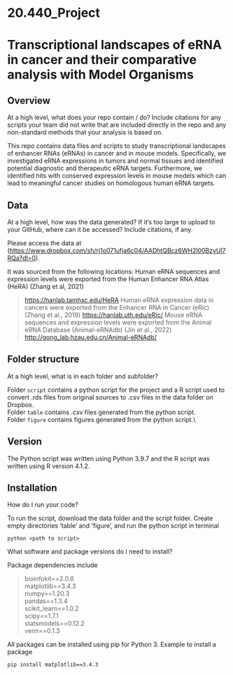 # 20.440_Project
# Transcriptional landscapes of eRNA in cancer and their comparative analysis with Model Organisms

<h2>Overview</h2>

At a high level, what does your repo contain / do? 
Include citations for any scripts your team did not write that are 
included directly in the repo and any non-standard methods that your 
analysis is based on. 

This repo contains data files and scripts to study transcriptional landscapes of enhancer RNAs (eRNAs) in cancer and in mouse models. Specifically, we investigated eRNA expressions in tumors and normal tissues and identified potential diagnostic and therapeutic eRNA targets. Furthermore, we identified hits with conserved expression levels in mouse models which can lead to meaningful cancer studies on homologous human eRNA targets.

<h2>Data</h2>

At a high level, how was the data generated? 
If it’s too large to upload to your GitHub, where can it be accessed?
Include citations, if any.

Please access the data at (https://www.dropbox.com/sh/rj1o071ufja6c04/AADhtQBcz6WH2l00BzyUl7RQa?dl=0).

It was sourced from the following locations:
Human eRNA sequences and expression levels were exported from the Human Enhancer RNA Atlas (HeRA) (Zhang et al, 2021)
> https://hanlab.tamhsc.edu/HeRA
Human eRNA expression data in cancers were exported from the Enhancer RNA in Cancer (eRic) (Zhang et al., 2019)
> https://hanlab.uth.edu/eRic/
Mouse eRNA sequences and expression levels were exported from the Animal eRNA Database (Animal-eRNAdb) (Jin et al., 2022)
> http://gong_lab.hzau.edu.cn/Animal-eRNAdb/


<h2>Folder structure </h2>

At a high level, what is in each folder and subfolder?

Folder `script` contains a python script for the project and a R script used to convert .rds files from original sources to .csv files in the data folder on Dropbox. \
Folder `table` contains .csv files generated from the python script.\
Folder `figure` contains figures generated from the python script.\

<h2>Version </h2>
The Python script was written using Python 3.9.7 and the R script was written using R version 4.1.2.


<h2>Installation </h2>

How do I run your code?

To run the script, download the data folder and the script folder. Create empty directories ‘table’ and ‘figure’, and run the python script in terminal
```
python <path to script>  
```

What software and package versions do I need to install?

Package dependencies include
> bioinfokit==2.0.8 \
> matplotlib==3.4.3 \
> numpy==1.20.3 \
> pandas==1.3.4 \
> scikit_learn==1.0.2 \
> scipy==1.7.1 \
> statsmodels==0.12.2 \
> venn==0.1.3

All packages can be installed using pip for Python 3.
Example to install a package
```
pip install matplotlib==3.4.3
```


